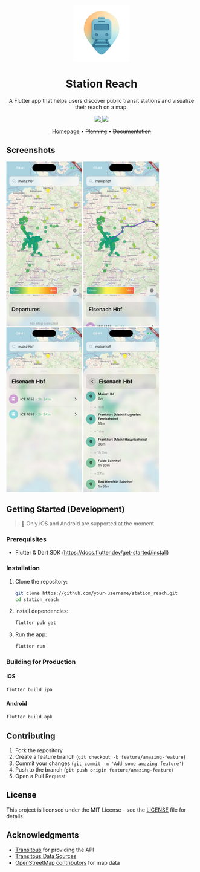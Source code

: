 <p align="center">
  <img src="readme_assets/logo.png" width="150" />
</p>

<h1 align="center">Station Reach</h1>

<p align="center">
  A Flutter app that helps users discover public transit stations and visualize their reach on a map.
</p>

<p align="center">
  <a href="LICENSE">
    <img src="https://img.shields.io/badge/License-MIT-blue.svg" />
  </a>
  <a href="https://github.com/ton-An/fernwaerts/stargazers">
    <img src="https://img.shields.io/github/stars/ton-An/station_reach?style=social" />
  </a>
</p>

<div align="center">
  <a href="https://station-reach.eu">Homepage</a> • 
  <s>Planning</s> • 
  <s>Documentation</s>
</div>


## Screenshots

<div>
<img src="readme_assets/station_departures_loaded_screenshot.png" width="200" class="screenshot" />
<img src="readme_assets/stop_selected_screenshot.png" width="200" class="screenshot" />
<img src="readme_assets/departures_screenshot.png" width="200" class="screenshot" />
<img src="readme_assets/itinerary_screenshot.png" width="200" class="screenshot" />
</div>

## Getting Started (Development)

> 🚧 Only iOS and Android are supported at the moment

### Prerequisites

- Flutter & Dart SDK (https://docs.flutter.dev/get-started/install)

### Installation

1. Clone the repository:
   ```bash
   git clone https://github.com/your-username/station_reach.git
   cd station_reach
   ```

2. Install dependencies:
   ```bash
   flutter pub get
   ```

3. Run the app:
   ```bash
   flutter run
   ```

### Building for Production

#### iOS
```bash
flutter build ipa
```

#### Android
```bash
flutter build apk
```

## Contributing

1. Fork the repository
2. Create a feature branch (`git checkout -b feature/amazing-feature`)
3. Commit your changes (`git commit -m 'Add some amazing feature'`)
4. Push to the branch (`git push origin feature/amazing-feature`)
5. Open a Pull Request


## License

This project is licensed under the MIT License - see the [LICENSE](LICENSE) file for details.

## Acknowledgments
- [Transitous](https://transitous.org/) for providing the API
- [Transitous Data Sources](https://transitous.org/sources/)
- [OpenStreetMap contributors](https://www.openstreetmap.org/)  for map data